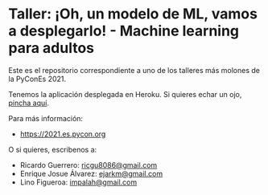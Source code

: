 # Taller: ¡Oh, un modelo de ML, vamos a desplegarlo! - Machine learning para adultos

Este es el repositorio correspondiente a uno de los talleres más molones de la PyConEs 2021.

Tenemos la aplicación desplegada en Heroku. Si quieres echar un ojo, [pincha aquí](https://taller-ml-pycones-2021-1.herokuapp.com/).

Para más información:

* https://2021.es.pycon.org

O si quieres, escribenos a:

* Ricardo Guerrero: [ricgu8086@gmail.com](mailto:ricgu8086@gmail.com)
* Enrique Josue Álvarez: [ejarkm@gmail.com](mailto:ejarkm@gmail.com)
* Lino Figueroa: [impalah@gmail.com](mailto:impalah@gmail.com)

